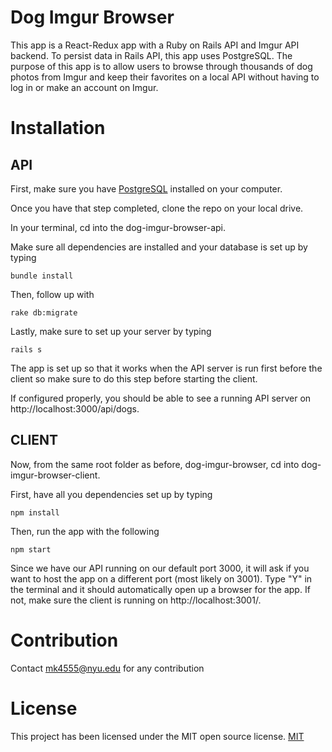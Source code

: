 # Dog Imgur Browser

This app is a React-Redux app with a Ruby on Rails API and Imgur API backend. To persist data in Rails API, this app uses PostgreSQL. The purpose of this app is to allow users to browse through thousands of dog photos from Imgur and keep their favorites on a local API without having to log in or make an account on Imgur.

# Installation

## API

First, make sure you have [PostgreSQL](https://www.postgresql.org/) installed on your computer.

Once you have that step completed, clone the repo on your local drive.

In your terminal, cd into the dog-imgur-browser-api.

Make sure all dependencies are installed and your database is set up by typing

```
bundle install
```

Then, follow up with

```
rake db:migrate
```

Lastly, make sure to set up your server by typing

```
rails s
```

The app is set up so that it works when the API server is run first before the client so make sure to do this step before starting the client.

If configured properly, you should be able to see a running API server on http://localhost:3000/api/dogs.

## CLIENT

Now, from the same root folder as before, dog-imgur-browser, cd into dog-imgur-browser-client.

First, have all you dependencies set up by typing

```
npm install
```

Then, run the app with the following

```
npm start
```

Since we have our API running on our default port 3000, it will ask if you want to host the app on a different port (most likely on 3001). Type "Y" in the terminal and it should automatically open up a browser for the app.
If not, make sure the client is running on http://localhost:3001/.

# Contribution

Contact mk4555@nyu.edu for any contribution

# License

This project has been licensed under the MIT open source license.
[MIT](LICENSE.md)
